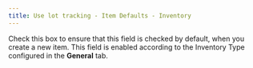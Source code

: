 ```yaml
---
title: Use lot tracking - Item Defaults - Inventory
---
```



Check this box to ensure that this field is checked by default, when  you create a new item. This field is enabled according to the Inventory  Type configured in the **General**  tab.
